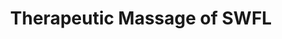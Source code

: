 ---
title: "Therapeutic Massage of SWFL"
url: /fort-myers/therapeutic-massage-of-swfl/
shop: massage
---